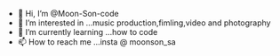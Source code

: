- 👋 Hi, I’m @Moon-Son-code
- 👀 I’m interested in ...music production,fimling,video and photography  
- 🌱 I’m currently learning ...how to code
- 📫 How to reach me ...insta @ moonson_sa


<!---
Moon-Son-code/Moon-Son-code is a ✨ special ✨ repository because its `README.md` (this file) appears on your GitHub profile.
You can click the Preview link to take a look at your changes.
--->
